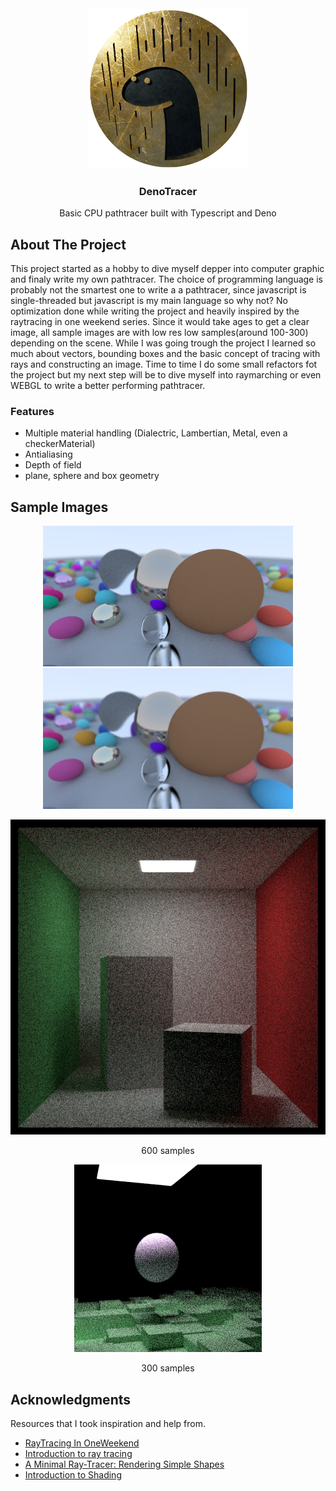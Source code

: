 <div id="top"></div>

<!-- PROJECT LOGO -->
<br />
<div align="center">
  <a href="https://github.com/Timur310/DenoTracer">
    <img src="Images/logo.png" alt="Logo" width="256" height="256">
  </a>

  <h3 align="center">DenoTracer</h3>

  <p align="center">
    Basic CPU pathtracer built with Typescript and Deno
</div>

<!-- ABOUT THE PROJECT -->

## About The Project

This project started as a hobby to dive myself depper into computer graphic and finaly write my own pathtracer.
The choice of programming language is probably not the smartest one to write a a pathtracer, 
since javascript is single-threaded but javascript is my main language so why not?
No optimization done while writing the project and heavily inspired by the raytracing in one weekend series.
Since it would take ages to get a clear image, all sample images are with low res low samples(around 100-300) depending on the scene.
While I was going trough the project I learned so much about vectors, bounding boxes and the basic concept of tracing with rays and constructing an image.
Time to time I do some small refactors fot the project but my next step will be to dive myself into raymarching or even WEBGL to write a better performing
pathtracer.

### Features
 
* Multiple material handling (Dialectric, Lambertian, Metal, even a checkerMaterial)
* Antialiasing
* Depth of field
* plane, sphere and box geometry

## Sample Images

<p align="center">
  <img src="Images/Spheres_sample.png" alt="100 sample" width="400"/>
  <img src="Images/Spheres_sample_denoised.jpg" alt="100 sample Denoised" width="400"/>
</p>

<p align="center">
  <img src="Images/CornellBox.png" alt="600 samples sample" width="600"/>
  <p align="center"> 600 samples </p>
</p>
<p align="center">
  <img src="Images/MultipleObjects.png" alt="300 samples sample" width="300"/>
  <p align="center"> 300 samples </p>
</p>


<!-- ACKNOWLEDGMENTS -->
## Acknowledgments

Resources that I took inspiration and help from.

* [RayTracing In OneWeekend](https://raytracing.github.io/books/RayTracingInOneWeekend.html)
* [Introduction to ray tracing](https://www.scratchapixel.com/lessons/3d-basic-rendering/introduction-to-ray-tracing/ray-tracing-practical-example)
* [A Minimal Ray-Tracer: Rendering Simple Shapes](https://www.scratchapixel.com/lessons/3d-basic-rendering/minimal-ray-tracer-rendering-simple-shapes/ray-sphere-intersection)
* [Introduction to Shading](https://www.scratchapixel.com/lessons/3d-basic-rendering/introduction-to-shading/diffuse-lambertian-shading)
